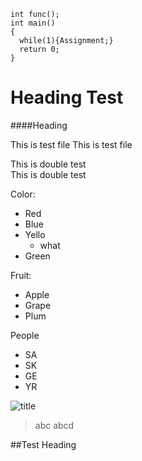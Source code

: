 ~~~~~
int func();
int main()
{
  while(1){Assignment;}
  return 0;
}
~~~~~

Heading Test
=======

####Heading 

This is test file 
This is test file

This is double test  
This is double test

Color:
* Red
* Blue
* Yello
	* what
* Green

Fruit:
+ Apple
+ Grape
+ Plum

People
- SA
- SK
- GE
- YR

![title](http://hanodng.edu)

> abc abcd

##Test Heading